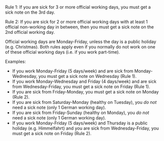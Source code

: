 Rule 1: If you are sick for 3 or more official working days, you must get a sick note on the 3rd day.

Rule 2: If you are sick for 2 or more official working days with at least 1 official non-working day in between, then you must get a sick note on the 2nd official working day.

Official working days are Monday-Friday, unless the day is a public holiday (e.g. Christmas). Both rules apply even if you normally do not work on one of these official working days (i.e. if you work part-time).

Examples:
* If you work Monday-Friday (5 days/week) and are sick from Monday-Wednesday, you must get a sick note on Wednesday (Rule 1).
* If you work Monday-Wednesday and Friday (4 days/week) and are sick from Wednesday-Friday, you must get a sick note on Friday (Rule 1).
* If you are sick from Friday-Monday, you must get a sick note on Monday (Rule 2).
* If you are sick from Saturday-Monday (healthy on Tuesday), you *do not* need a sick note (only 1 German working day).
* If you are sick from Friday-Sunday (healthy on Monday), you *do not* need a sick note (only 1 German working day).
* If you work Monday-Friday (5 days/week) and Thursday is a public holiday (e.g. Himmelfahrt) and you are sick from Wednesday-Friday, you must get a sick note on Friday (Rule 2).
